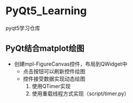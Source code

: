 # PyQt5_Learning
pyqt5学习仓库

## PyQt结合matplot绘图
+ 创建mpl-FigureCanvas控件，布局到QWidget中
    + 点击按钮可以刷新控件绘图
    + 控件接受数据实现动态绘图
        1. 使用QTimer实现
        2. 使用重载线程方式实现（script/timer.py）
